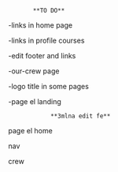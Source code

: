            **TO DO**

-links in home page

-links in profile courses

-edit footer and links 

-our-crew page 

-logo title in some pages 

-page el landing 


                **3mlna edit fe**

page el home 

nav

crew






